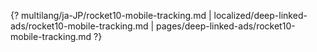 {? multilang/ja-JP/rocket10-mobile-tracking.md | localized/deep-linked-ads/rocket10-mobile-tracking.md | pages/deep-linked-ads/rocket10-mobile-tracking.md ?}
